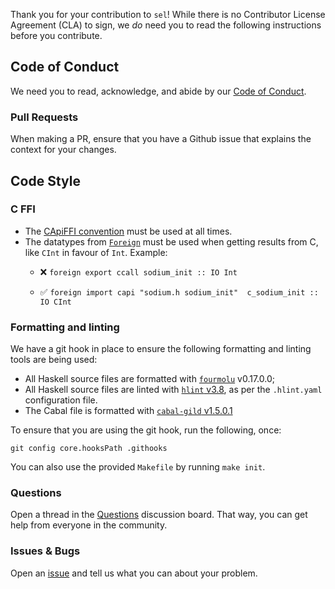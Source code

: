 Thank you for your contribution to `sel`! While there is no
Contributor License Agreement (CLA) to sign, we _do_ need you to read the
following instructions before you contribute.

## Code of Conduct

We need you to read, acknowledge, and abide by our [Code of Conduct][CoC].

### Pull Requests

When making a PR, ensure that you have a Github issue that explains the context for your changes.

## Code Style

### C FFI

* The [CApiFFI convention](https://www.haskell.org/ghc/blog/20210709-capi-usage.html) must be used at all times.
* The datatypes from [`Foreign`](https://hackage.haskell.org/package/base/docs/Foreign.html) must be used when
getting results from C, like `CInt` in favour of `Int`.
  Example:
  - ❌ `foreign export ccall sodium_init :: IO Int`

  - ✅ `foreign import capi "sodium.h sodium_init"  c_sodium_init :: IO CInt`

### Formatting and linting

We have a git hook in place to ensure the following formatting and linting tools
are being used:

* All Haskell source files are formatted with
  [`fourmolu`](https://flora.pm/packages/@hackage/fourmolu/0.17.0.0) v0.17.0.0;
* All Haskell source files are linted with
  [`hlint` v3.8](https://flora.pm/packages/@hackage/hlint/3.8), as per the `.hlint.yaml`
  configuration file.
* The Cabal file is formatted with
  [`cabal-gild` v1.5.0.1](https://flora.pm/packages/@hackage/cabal-gild/1.5.0.1)

To ensure that you are using the git hook, run the following, once:

```
git config core.hooksPath .githooks
```

You can also use the provided `Makefile` by running `make init`.

### Questions

Open a thread in the [Questions][Questions board] discussion board. That way,
you can get help from everyone in the community.

### Issues & Bugs

Open an [issue][Ticket] and tell us what you can about your problem.

[CoC]: https://github.com/haskell-cryptography/governance/blob/master/CODE_OF_CONDUCT.md
[Ticket]: https://github.com/haskell-cryptography/libsodium-bindings/issues/new
[Questions board]: https://github.com/haskell-cryptography/libsodium-bindings/discussions/categories/q-a
